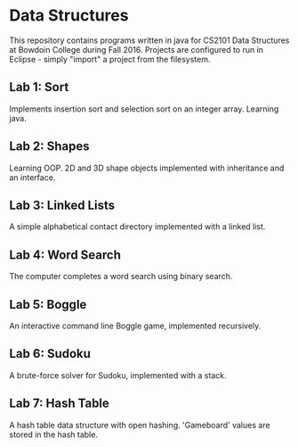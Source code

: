 # Data Structures
This repository contains programs written in java for CS2101 Data Structures at Bowdoin College during Fall 2016. Projects are configured to run in Eclipse - simply "import" a project from the filesystem.

## Lab 1: Sort
Implements insertion sort and selection sort on an integer array. Learning java.

## Lab 2: Shapes
Learning OOP. 2D and 3D shape objects implemented with inheritance and an interface.

## Lab 3: Linked Lists
A simple alphabetical contact directory implemented with a linked list.

## Lab 4: Word Search
The computer completes a word search using binary search.

## Lab 5: Boggle
An interactive command line Boggle game, implemented recursively.

## Lab 6: Sudoku
A brute-force solver for Sudoku, implemented with a stack.

## Lab 7: Hash Table
A hash table data structure with open hashing. 'Gameboard' values are stored in the hash table.
